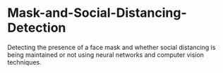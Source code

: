 # Mask-and-Social-Distancing-Detection
Detecting the presence of a face mask and whether social distancing is being maintained or not using neural networks and computer vision techniques.
